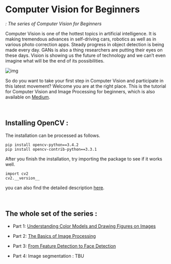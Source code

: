 # Computer Vision for Beginners
*: The series of Computer Vision for Beginners*

Computer Vision is one of the hottest topics in artificial intelligence. It is making tremendous advances in self-driving cars, robotics as well as in various photo correction apps. Steady progress in object detection is being made every day. GANs is also a thing researchers are putting their eyes on these days. Vision is showing us the future of technology and we can’t even imagine what will be the end of its possibilities.

![img](https://github.com/jjone36/vision_4_beginners/blob/master/images/main.jpg)

So do you want to take your first step in Computer Vision and participate in this latest movement? Welcome you are at the right place. This is the tutorial for Computer Vision and Image Processing for beginners, which is also available on [Medium](https://towardsdatascience.com/computer-vision-for-beginners-part-1-7cca775f58ef).

<br>

## Installing OpenCV :

The installation can be processed as follows.

```
pip install opencv-python==3.4.2
pip install opencv-contrib-python==3.3.1
```

After you finish the installation, try importing the package to see if it works well.

```
import cv2
cv2.__version__
```

you can also find the detailed description [here](https://pypi.org/project/opencv-python/).

<br>

## The whole set of the series :

- Part 1: [Understanding Color Models and Drawing Figures on Images](https://github.com/jjone36/vision_4_beginners/blob/master/part1_introduction.ipynb)

- Part 2: [The Basics of Image Processing](https://github.com/jjone36/vision_4_beginners/blob/master/part2_image_processing.ipynb)

- Part 3: [From Feature Detection to Face Detection](https://github.com/jjone36/vision_4_beginners/blob/master/part3_object_detection.ipynb)

- Part 4: Image segmentation : TBU
